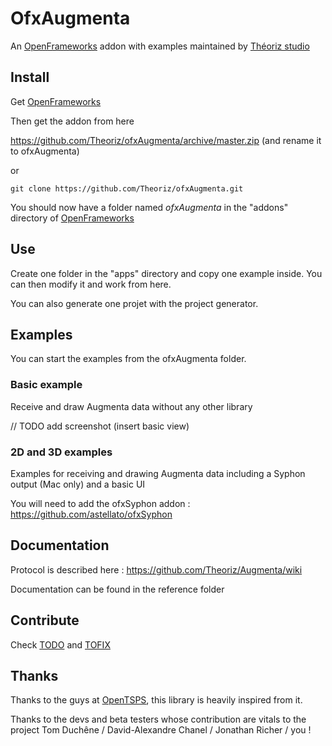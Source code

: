OfxAugmenta
===========

An [OpenFrameworks][] addon with examples maintained by [Théoriz studio][]

Install
-------

Get [OpenFrameworks][]

Then get the addon from here

https://github.com/Theoriz/ofxAugmenta/archive/master.zip (and rename it to ofxAugmenta)

or

```
git clone https://github.com/Theoriz/ofxAugmenta.git
```

You should now have a folder named *ofxAugmenta* in the "addons" directory of [OpenFrameworks][]

Use
---

Create one folder in the "apps" directory and copy one example inside.
You can then modify it and work from here.

You can also generate one projet with the project generator.

Examples
--------

You can start the examples from the ofxAugmenta folder.

### Basic example

Receive and draw Augmenta data without any other library

// TODO add screenshot (insert basic view)

### 2D and 3D examples

Examples for receiving and drawing Augmenta data including a Syphon output (Mac only) and a basic UI

You will need to add the ofxSyphon addon : https://github.com/astellato/ofxSyphon

Documentation
-------------

Protocol is described here : https://github.com/Theoriz/Augmenta/wiki

Documentation can be found in the reference folder

Contribute
----------

Check [TODO](TODO.md) and [TOFIX](TOFIX.md)

Thanks
------

Thanks to the guys at [OpenTSPS][], this library is heavily inspired from it.

Thanks to the devs and beta testers whose contribution are vitals to the project
 Tom Duchêne / David-Alexandre Chanel / Jonathan Richer / you !

[OpenFrameworks]: http://openframeworks.cc/
[Théoriz studio]: http://www.theoriz.com/
[OpenTSPS]: https://github.com/labatrockwell/openTSPS/
